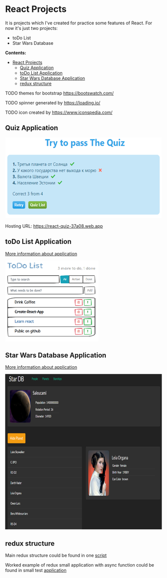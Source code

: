 # React Projects

It is projects which I've created for practice some features of React. For now
it's just two projects:

- toDo List
- Star Wars Database

**Contents:**

- [React Projects](#react-projects)
  - [Quiz Application](#quiz-application)
  - [toDo List Application](#todo-list-application)
  - [Star Wars Database Application](#star-wars-database-application)
  - [redux structure](#redux-structure)

TODO
themes for bootstrap <https://bootswatch.com/>

TODO
spinner generated by <https://loading.io/>

TODO
icon created by <https://www.iconspedia.com/>

## Quiz Application

<img src="./img/Quiz.png" width="600" height="260"/>

Hosting URL: https://react-quiz-37a08.web.app

## toDo List Application

[More information about application](./to-do/README.md)

<img src="./img/toDo_main_view.png" width="300" height="260"/>

## Star Wars Database Application

[More information about application](./star-wars-database-api/README.md)

<img src="./img/swapi_main_view.png" width="800" height="500"/>

## redux structure

Main redux structure could be found in one [script](.\redux.js)

Worked example of redux small application with async function could be found in small test [application](./counter/README.md)

